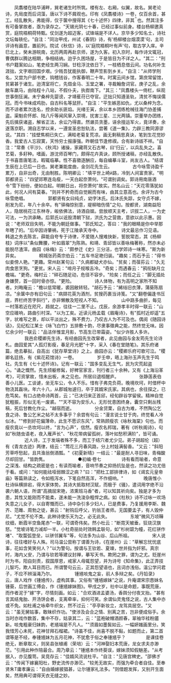 <!-- { "loadSidebar": true } -->
　　凤翥楼在陆华浦畔，巽老诸生时所筑。楼有左、右厢，似翼，故名。巽老论诗，先局度而后词藻，唐以下诗不屑观也。印有《凤翥楼诗》一卷，仅百余首，甚工。经乱散失，弗能得，仅于箧中搜得其《七十述怀》四律，非其也。然其注多有可备掌故者，亟为录存之。"天锡光阴七十春，已经过事似前身。楼台杨柳邀真赏，庭院梧桐荷特甄。仗剑遂为超迈客，试锋端是不详人。京华多少知名士，诗社文坛每轶伦。"自注："同治甲戌，州试《春阴》诗，有'杨柳楼台烟漠漠'句，主司评诗有画意，置前列。院试《秋信》诗，以'庭院梧桐叶有声'句，取古学入庠。辛巳北上，癸未游皖南，北历两周再赴京师，遂为久客。初入京时，每作诗文辄冠，曹偶群以腾达相期，争相结纳。迨乎久困场屋，于是皆目为不详之人。"其二："刑书户籍案如山，笔吏经生两习娴。廿稔浮沈依日下，一枝栖息借云间。功名何补生涯拙，文字艰回国步艰。少贱吾犹能执御，鞭声笠影到乡关。"自注："从师学刑名，又尝为户部书吏，钩稽钱谷，作客春明二十年。时寓云间乡馆，第庶常留馆，贫窘甚于诸生。迨清室将亡，先燬金马、玉堂之署，寻裁翰詹词官。庚子之乱，余敝车羸马，由陆程十八站，不假仆夫，执辔南下。"其三："凤翥楼头一倚栏，纵观世事倒狂澜。未宁桑梓先婴谤，才靖萑苻已夺官。迂拙只知遵圣轨，清贫不悔误儒冠。而今书味成鸡肋，自古科名等鼠肝。"自注："平生嫉恶如仇，尤以桑梓为念。而不谅者累次连名，控余助长匪焰。光绪壬寅，余以本乡团练枪械往海门协差捕盗。渠魁俞怀郎、陆八斤等闻风窜入崇境，扰害三星、三光两镇。崇董举办团练，先后擒获诸盗，解省正法，余讼乃得直。然谳员贪墨，诬余擅运军火，竟详奏，余遂落京职。溯自志学以来，一遵宣圣忠恕轨法，尝著《道一集》，力辟三教同源谬说。"其四："挂壁焦桐已失亡，满畦老菊复荒凉。画无剩稿思真诀，笔到生花觉妙香。我爱古人忘寂寞，天怜穷士报康强。昨朝佳节逢修禊。合有新诗祓不祥。"自注："常奏《平沙》、《秋鸿》诸操，家藏蒋又石古琴，曰'归云'，以兵乱失之。喜艺菊，多耔种。嗜画，游沈师百琴门，颇得花卉真诀，顾所授诸稿，亦经乱散佚。于书喜晋唐笔法，暇辄临摹。性不喜徵逐酬应，每自编摹斗室，尚友古人。"结谓生辰在上巳后一日也。巽老兼能度曲，金剑花先生云。
　　
　　古今咏雪诗盈千累万，自非出奇，无由制胜。陈明卿云："填平世上崎路，冷到人间富贵家。"明郭都贤云："四望郊寒连岛瘦，一天白起奈萧何。"可谓别调矣。郭诗用南唐酒令"雪下纷纷，便如白起。明朝日出，将奈萧何"故实。然名山云："天花零落犹如此，何况人间有莫春。"则并不矜奇而自觉婉而有味，由其立意高也。余评为古今咏雪绝唱。
　　
　　郭都贤有女曰纯贞，幼字沐氏。后沐氏失踪，女守贞不嫁，削发为尼，年八十余卒。有"驿梅惊别意，堤柳暗伤情"之句。按都贤，湖南益阳人，隐居桃花江东林寺，皈依佛法，诗酒自娱。尝放顺天主考，识拔二人，一为史可法，一为洪承畴。后郭氏以诋毁清朝下狱，洪氏为之营救，意欲以此示惠。因说："老师双目失明，不能为朝廷做事。"郭氏知之，答曰："我的眼睛是你中举那年瞎了的。"后卒因诗肇祸，死于江陵承天寺中。
　　
　　诗文最忌作习见语。韩退之务去陈言。薛能自夸专于诗律，不爱随人搜难抉新，誓脱常态，其《杨柳枝》词序以"条似舞腰，叶如眉翠"为陈熟。和靖、青邱皆以善咏梅著称，然亦未必能脱尽渣滓。曲园《咏梅》云："颇参迁《史》三分洁，也学郊诗一味寒。"斯为新异矣。
　　
　　桐城张药斋宗伯云："五车书足艳归装。"趣矣；而石予云："得书似妾傍人艳。"更趣。常州赵某句云："久病都疑犬亦仙。"贫矣；而葆荪云："久无肉食思烹狗。"更贫。宋人云："啼月子规喉舌冷。"奇矣；而遇春云："鸦衔缺月立檐端。"更奇。梅村云："碎石随足动，危径不容步。"险矣；而任之云："脚无插处身嫌赘，首一回时骨亦惊。"更险。
　　
　　诗人体物，有为高明之家所不知者。刘晦庵云："檐以低常暖，裘因敝转轻。"胡石予云："絺绤旧衣薄，蒲葵陈扇凉。"余箧中亦有旧句云："病撷花英为酒剂，贫搜药裹当诗笺。"又"翻卷偏逢书压底，界栏终苦字斜行"，亦非懒散及短视人不知。
　　
　　山中路多曲折，每见一村落若近在咫尺，趋就之，往往一二里不止。戊辰，余游孝丰时得一联云："山空应碓响，路曲引村深。"以为工矣。近读元杨孟载《眉庵诗》，有"孤村近却遥"五字，状难写之景，却以平淡出之，殊不费力，乃叹古人为不可及也。偶阅《随园诗话》，见纪松江某士《咏飞白竹》五排敷十韵，尽隶事徵典之能，然终觉无味。因忆余少时一联云："品洁伴惟宜月影，节高生已带霜姿。"似少许胜人多许。
　　
　　我邑俞稷卿先生诗，有经曲园先生改窜者，此见曲园与金友筠先生论诗札。曲园爱其"人孤灯影瘦，春足月光肥"十字，采入《春在堂随笔》。其乐府诸篇，绝去摹拟，自高出《犹存草堂诗》之上。曲园亦云："稷卿乐府可歌可泣。"稷卿名廷扬，有《紫花菘馆诗》一卷。
　　
　　岁壬申，晤上海孙玉声先生于鸣社。先生有《七十述怀诗》。记有一联云："国多变乱无生气，民为灾荒起盗心。"诵之慨然。先生颀躯修髯，好稗官家言，刊行者三十余种。又有《上海沿革考》，可资掌故，惜未出板，未之见也。所居曰退桓醒庐。
　　
　　张静莲表伯善小儿医。工谈谑，坐无车公，令人不乐。惜有子弗克负荷。晚境坎坷，时借杯中物浇其磊块。年六十八，从郡城匆遽归，卒于其婿宋氏家。其病也，余往探之，已危笃矣。有口占绝命诗两首，云；"已决归来正首邱，经旬辟谷学留侯。精神自觉犹粗振，形似无毛一废裘。""天不容为安乐人，无形忧患困终身。囊空只剩丛残稿，死后甘教化作尘。"越宿而逝。
　　
　　分金贷栗，自古为难，不然陶公乞食之诗、鲁公乞米之帖不太多事乎？余尝有句云："漫言说士甘于肉，终觉看人冷似冰。""修到好花偏薄命，此生不愿识东风"，常熟顾瘦农《咏秋海棠》句也。而瘦农竟以一丞坎坷以终，"言为心声"，信然。瘦农名邦瑞，著有《听秋阁诗》，句如"秋随虫语老，夜入雁声长"、"秋花带病留孤树，落叶如愁积满阶"，皆可诵。
　　
　　近人诗，工于发端者殊不多，而工于结穴者尤少见。弟子胡超伦（超）有《青龙古迹》两律，结云："莺花三月春风路，分上村娃满髻香。"又云："斜阳芳草呼愁起，且共渔翁倒酒瓢。"《初夏新晴》一结云："最是耐人寻旧味，青梅酸尽却回甘。"皆韵隽。
　　
　　
　　●初编·卷七
　　
　　诗有看而喻者，命意之深浅、结构之疏密是也；有读而喻者，音响节奏之抑扬抗坠是也，然读之功尤倍于看。或问："如何能祛哑弱棘涩之病？"曰："把杜工部排律诗，如《谒玄元皇帝庙》等篇熟读之，令如瓶泻水，下笔自然高浑，不作细响。"
　　
　　晚唐惟小杜诗纵横排宕，得大家体势。其诗大抵取材汉赋，而极于《骚》，遣词用字绝不沿袭六朝人语，所谓"高摘屈宋艳，浓熏班马香"者，可以知其祈向矣。独是才多为患，其性又能刚而不能柔，遂未能一洗浚杂粗悍之病。如《杜秋》诗不过咏一欢场失意之儿女子，以自寄慨而已。诗中杂引多少妇人，已是费事，乃复援用李斯、魏齐、范雎、周勃之徒，甚云："射钩后呼父，钓翁王者师。无国要孟子，有人毁仲尼。"尤觉不伦不类。此种诗使乐天为之，必无此失。
　　
　　东坡"微风万顷鞾纹细，断霞半空鱼尾赤"一联，可谓奇伟矣。然小杜云："断霓天帔垂，狂烧汉旗怒。"觉坡诗笔力减却一半。小杜奇丽处时效韩孟联句，如"杉树碧为幢，花红骈作堵"、"取蝥弧登垒，以骈邻翼车"等，句法多为山谷、后山所祖。
　　
　　宋人说诗，往往嗜好与人殊。司马温公尝称丁谓善为诗，《在崖州》云："草解忘忧忧底事，花如含笑笑何人？"以为警句。按谓与王钦若、夏竦，世并指为奸邪。真宗时，海内乂安，乃谓与钦若等建议封禅，摹写天书。欺罔之罪，谓为之尤。贬崖州时为书，阳自刻责，叙国厚恩，戒家人毋辄怨望，并为诗号《知命集》，此正弄技儿智巧，欺人耳目而已。所谓警句云云，正其怨望语也，且词亦浅俗。温公学问君子，不应不辨淄渑乃尔。
　　
　　锺馗啖鬼之妄，前人多辩之矣。《丹铅录》云，唐人戏作《锺馗传》，虚构其事。又俗有"锺馗嫁妹"之说，升庵谓宋宗悫妹名锺葵，后世画工傅会，作《锺馗嫁妹图》。甲戌之岁，社中以是命题，事既荒唐，而作者泥于"嫁"字，尽情刻画。如云："合欢酒进孟婆汤，香舆分付夜叉抬。"甚有言其结鬼胎、开汤饼会者，支离牵率，抑何可笑。余谓仙灵鬼怪之说，古人集中亦或不免。如杜甫之咏牵牛织女，然不过云："亭亭新妆立，龙驾具层空。"又云："虽无舅姑事，敢昧织作功。"使涉及会合之情、别离之苦，岂非便成俗手。余当时亦戏作数首，集中不存，姑录其二，云："蓝袍破帽酒颜春，翠袖华袿粉靥新。啖鬼粗豪归妹韵，老馗端是不凡人。""须眉如墨鬓如云，一幅妍媸画里分。笑我惜芳心未死，花神甘拜石榴裙。"诗虽不佳，尚喜不脱不黏，如题而止，第二首谓等是不经，奉锺馗妹为五月花神，不犹愈于俗之奉锺馗乎？
　　
　　是课佳卷绝无，断章取义，则吴县张植甫（荣培）云："河神娶妇本荒唐，龙女求夫亦渺茫。"引用此种作陪最合。周乃章云："锺馗本作终葵误，嫁妹须知假魅差。"从考据入，亦见腹笥。吴竞存云："佳婿风流说杜平。"自注："见唐宫稗史。"邵佛ぎ云："传闻下嫁襄阳杜，野史流传亦渺茫。"较羌无故实，而强为牵合者自佳。至奉贤朱Т庸孝廉云："自由婚嫁披猖甚，让尔锺家礼法多。"则借题发挥，又别开生面矣，然用典可谓得天衣无缝之妙。
　　
